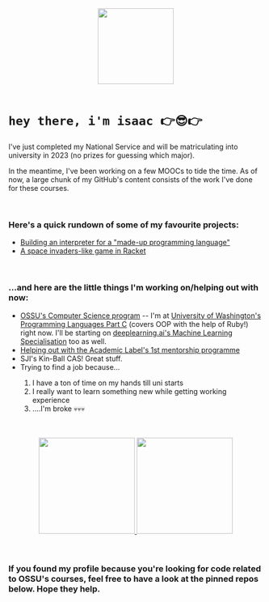 <div id="header" align="center">
  <img src="http://i63.servimg.com/u/f63/12/53/83/84/ani10.gif" width="150"/>
</div>

<br>

<div id="intro">
  <h1><code>hey there, i'm isaac 👉😎👉</code></h1>
  <p>I've just completed my National Service and will be matriculating into university in 2023 (no prizes for guessing which major).</p>
  <p>In the meantime, I've been working on a few MOOCs to tide the time. As of now, a large chunk of my GitHub's content consists of the work I've done for these courses.</p>
</div>

<br>

<div id="main_content">
  <h3>Here's a quick rundown of some of my favourite projects:</h3>
  <ul>
    <li><a href="https://github.com/ozervesh/UW-Programming-Languages/blob/main/Homeworks/Homework%205/hw5.rkt">Building an interpreter for a "made-up programming language"</a></li>
    <li><a href="https://github.com/ozervesh/UBCx-HtCx/blob/master/Final%20Projects/Space%20Invaders%20(HtC1x)/space-invaders-without-function-templates.rkt">A space invaders-like game in Racket</a></li>
  </ul>
  
  <br>
  
  <h3>...and here are the little things I'm working on/helping out with now:</h3>
  <ul>
    <li><a href="https://www.github.com/ossu/computer-science">OSSU's Computer Science program</a> -- I'm at <a href="https://www.coursera.org/learn/programming-languages-part-c">University of Washington's Programming Languages Part C</a> (covers OOP with the help of Ruby!) right now. I'll be starting on <a href="https://www.coursera.org/learn/machine-learning">deeplearning.ai's Machine Learning Specialisation</a> too as well.</li>
    <li><a href="https://theacadlabel.com">Helping out with the Academic Label's 1st mentorship programme</a></li>
    <li>SJI's Kin-Ball CAS! Great stuff.</li>
    <li>Trying to find a job because...</li>
    <ol>
      <li>I have a ton of time on my hands till uni starts</li>
      <li>I really want to learn something new while getting working experience</li>
      <li>....I'm broke 💀💀💀</li>
    </ol>
  </ul>
</div>


<br>
<br>

<div id="stats" align="center">
  <a href="https://github.com/anuraghazra/github-readme-stats">
    <img src="https://github-readme-stats.vercel.app/api?username=ozervesh&theme=dark" height="190"/>
  </a>
  <a href="https://github.com/anuraghazra/github-readme-stats">
    <img src="https://github-readme-stats.vercel.app/api/top-langs/?username=ozervesh&layout=compact&theme=dark" height="190"/>
  </a>
</div>

<br>
<br>

<h3>If you found my profile because you're looking for code related to OSSU's courses, feel free to have a look at the pinned repos below. Hope they help.</h3>
